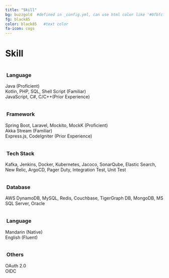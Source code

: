 ```yaml
---
title: "Skill"
bg: buzzgold  #defined in _config.yml, can use html color like '#0fbfcf'
fg: black85
color: black85   #text color
fa-icon: cogs
---
```

# Skill


<div class="container">

<div class="row">
  <div class="column halfx">
    <h3 class="text-gtnavy"><i class="fa fa-cog text-grey"></i>&nbsp;Language</h3>
    <p>
    Java (Proficient)<br>
    Kotlin, PHP, SQL, Shell Script (Familiar)<br>
    JavaScript, C#, C/C++(Prior Experience)
    </p>
  </div>
  <div class="column halfx">
    <h3 class="text-gtnavy"><i class="fa fa-leaf text-grey"></i>&nbsp;Framework</h3>
    <p>
    Spring Boot, Laravel, Mockito, MockK (Proficient)<br>
    Akka Stream (Familiar)<br>
    Express.js, CodeIgniter (Prior Experience)
    </p>
  </div>
</div>

<div class="row">
  <div class="column halfx">
    <h3 class="text-gtnavy"><i class="fa fa-stack-overflow text-grey"></i>&nbsp;Tech Stack</h3>
    <p>Kafka, Jenkins, Docker, Kubernetes, Jacoco, SonarQube, Elastic Search, New Relic, ArgoCD, Pager Duty, Integration Test, Unit Test</p>
  </div>
  <div class="column halfx">
    <h3 class="text-gtnavy"><i class="fa fa-slack text-grey"></i>&nbsp;Database</h3>
    <p>AWS DynamoDB, MySQL, Redis, Couchbase, TigerGraph DB, MongoDB, MS SQL Server, Oracle</p>
  </div>
</div>

<div class="row">
  <div class="column halfx">
    <h3 class="text-gtnavy"><i class="fa fa-stack-overflow text-grey"></i>&nbsp;Language</h3>
    <p>
    Mandarin (Native)<br>
    English (Fluent)
    </p>
  </div>
  <div class="column halfx">
    <h3 class="text-gtnavy"><i class="fa fa-stack-overflow text-grey"></i>&nbsp;Others</h3>
    <p>
    OAuth 2.0<br>
    OIDC
    </p>
  </div>
</div>

</div>


<!-- <div class="container">
<div class="row">
  <div class="column full">
    <h3 class="text-gtnavy"><i class="fa fa-folder-open text-grey"></i>&nbsp;Source</h3>
<p>The argon.js source code is available on github at <a href="https://github.com/argonjs/argon">https://github.com/argonjs/argon</a></p>
  </div>
</div>
<div class="row">
  <div class="column halfx">
    <h3 class="text-gtnavy"><i class="fa fa-cog text-grey"></i>&nbsp;Documentation</h3>
    <p>The <a href="http://docs.argonjs.io/">documentation</a> site contains a collection of articles and tutorials to get you started with argon.js</p>
  </div>
  <div class="column halfx">
    <h3 class="text-gtnavy"><i class="fa fa-leaf text-grey"></i>&nbsp;Samples</h3>
    <p>Check out some of the <a href="https://samples.argonjs.io/">samples</a> built with argon.js. An integration with Mozilla's A-Frame is also <a href="https://aframe.argonjs.io/">being developed</a>, demonstrating how argon.js applications can be written at a higher level of abstraction.</p>
  </div>
</div>
<div class="row">
  <div class="column halfx">
    <h3 class="text-gtnavy"><i class="fa fa-stack-overflow text-grey"></i>&nbsp;Questions</h3>
    <p>Please visit and join our <a href="https://community.argonjs.io/">Community Site</a>  to ask development questions and discuss anything related to AR on the web. Feel free to use the <a href="http://stackoverflow.com/questions/tagged/argon">argon</a> tag on Stack Overflow to ask development questions.</p>
  </div>
  <div class="column halfx">
    <h3 class="text-gtnavy"><i class="fa fa-slack text-grey"></i>&nbsp;Chat</h3>
    <p>The Argon team is ready to chat on Slack. You can join our Slack channel using <a href="http://spam.cc.gatech.edu:3600">this automated link</a> <a href="http://spam.cc.gatech.edu:3600"><img src="http://spam.cc.gatech.edu:3600/badge.svg"></a></p>
  </div>
</div>
</div>

For those who need to add new capabilities to the Argon Browser itself, the full source to the application is available in the [argon-app](https://github.com/argonjs/argon-app) repository.

If you are interested in seeing what we are planning for argon, and providing input on our plans, you can visit our [Argon Project Roadmap](https://trello.com/b/gBsEa8eg).  

If you would like to contribute to argon.js or the Argon4 web browser, please join the community and help us make AR a reality on the web. -->